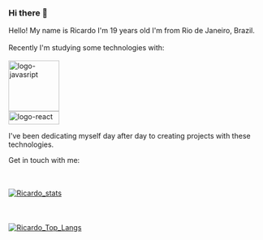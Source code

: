 ### Hi there 👋

Hello! My name is Ricardo
I'm 19 years old
I'm from Rio de Janeiro, Brazil.
<br>
<br>
Recently I'm studying some technologies with:
<br>
<br>
<img src="https://img.shields.io/badge/JavaScript-323330?style=for-the-badge&logo=javascript&logoColor=F7DF1E" alt="logo-javasript" width="100px">
<br>
<img src="https://img.shields.io/badge/React-20232A?style=for-the-badge&logo=react&logoColor=61DAFB" alt="logo-react" width="100px" height="26px" >

I've been dedicating myself day after day to creating projects with these technologies.

Get in touch with me:
<br>
<br>
<a href="https://www.linkedin.com/in/ricardo-ferreira-b30565261/"><img src="https://img.shields.io/badge/LinkedIn-0077B5?style=for-the-badge&logo=linkedin&logoColor=white" alt=""></a>
<a href="https://www.instagram.com/ricardoo_ferreira19/"> <img src="https://img.shields.io/badge/Instagram-E4405F?style=for-the-badge&logo=instagram&logoColor=white" alt=""></a>



[![Ricardo_stats](https://github-readme-stats.vercel.app/api?username=RicardoFerreira19)](https://github.com/anuraghazra/github-readme-stats)
<br>
<br>
<br>
<br>
[![Ricardo_Top_Langs](https://github-readme-stats.vercel.app/api/top-langs/?username=RicardoFerreira19)](https://github.com/anuraghazra/github-readme-stats)

